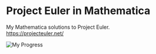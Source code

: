 # Project Euler in Mathematica
My Mathematica solutions to Project Euler.    
https://projecteuler.net/  

![My Progress](https://projecteuler.net/profile/mewing.png)
